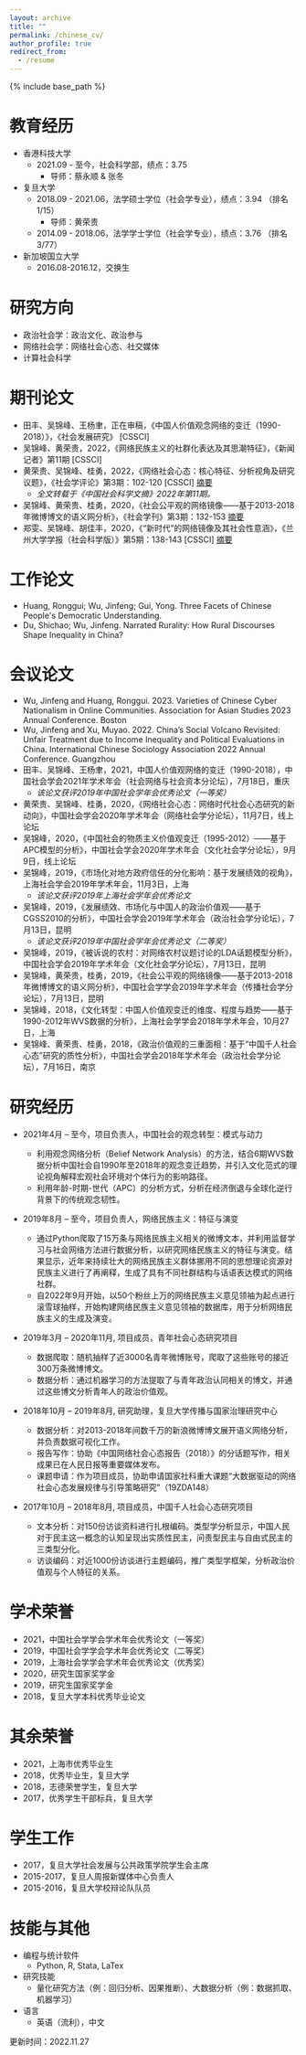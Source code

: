 ```yaml
---
layout: archive
title: ""
permalink: /chinese_cv/
author_profile: true
redirect_from:
  - /resume
---
```


{% include base_path %}

教育经历
======
* 香港科技大学
  * 2021.09 - 至今，社会科学部，绩点：3.75   
    * 导师：蔡永顺 & 张冬    
* 复旦大学
  * 2018.09 - 2021.06，法学硕士学位（社会学专业），绩点：3.94 （排名 1/15）
    * 导师：黄荣贵   
  * 2014.09 - 2018.06，法学学士学位（社会学专业），绩点：3.76 （排名 3/77）  
* 新加坡国立大学 
  * 2016.08-2016.12，交换生
  
研究方向
======
* 政治社会学：政治文化、政治参与
* 网络社会学：网络社会心态、社交媒体
* 计算社会科学
  
期刊论文
======
* 田丰、吴锦峰、王杨聿，正在审稿，《中国人价值观念网络的变迁（1990-2018）》，《社会发展研究》 \[CSSCI]
* 吴锦峰、黄荣贵，2022，《网络民族主义的社群化表达及其思潮特征》，《新闻记者》第11期 \[CSSCI]
* 黄荣贵、吴锦峰、桂勇，2022，《网络社会心态：核心特征、分析视角及研究议题》，《社会学评论》第3期：102-120 \[CSSCI] [摘要](http://src.ruc.edu.cn/CN/abstract/abstract426.shtml#) 
  * *全文转载于《中国社会科学文摘》2022年第11期。*  
* 吴锦峰、黄荣贵、桂勇，2020，《社会公平观的网络镜像——基于2013-2018年微博博文的语义网分析》，《社会学刊》第3期：132-153 [摘要](https://www.jikan.com.cn/aD/a?id=2079113&pN=%25E6%25A3%2580%25E7%25B4%25A2%25E7%25BB%2593%25E6%259E%259C%25E9%25A1%25B5)
* 郑雯、吴锦峰、胡佳丰，2020，《“新时代”的网络镜像及其社会性意涵》，《兰州大学学报（社会科学版）》第5期：138-143 \[CSSCI] [摘要](https://kns.cnki.net/kcms/detail/detail.aspx?filename=LDSK202005017&dbcode=CJFQ&dbname=CJFDTEMP&v=F66xOxab574x29y%mmd2BNJ0KKk85QkVeKzwM2HJWS1JCDkNLEEtdRqugmh7RXJPfjYx1)
  
工作论文
======
* Huang, Ronggui; Wu, Jinfeng; Gui, Yong. Three Facets of Chinese People's Democratic Understanding.
* Du, Shichao; Wu, Jinfeng. Narrated Rurality: How Rural Discourses Shape Inequality in China?
  
会议论文
======
* Wu, Jinfeng and Huang, Ronggui. 2023. Varieties of Chinese Cyber Nationalism in Online Communities. Association for Asian Studies 2023 Annual Conference. Boston
* Wu, Jinfeng and Xu, Muyao. 2022. China’s Social Volcano Revisited: Unfair Treatment due to Income Inequality and Political Evaluations in China. International Chinese Sociology Association 2022 Annual Conference. Guangzhou
* 田丰、吴锦峰、王杨聿，2021，中国人价值观网络的变迁（1990-2018），中国社会学会2021年学术年会（社会网络与社会资本分论坛），7月18日，重庆
  * *该论文获评2019年中国社会学年会优秀论文（一等奖）* 
* 黄荣贵、吴锦峰、桂勇，2020，《网络社会心态：网络时代社会心态研究的新动向》，中国社会学会2020年学术年会（网络社会学分论坛），11月7日，线上论坛
* 吴锦峰，2020，《中国社会的物质主义价值观变迁（1995-2012）——基于APC模型的分析》，中国社会学会2020年学术年会（文化社会学分论坛），9月9日，线上论坛
* 吴锦峰，2019，《市场化对地方政府信任的分化影响：基于发展绩效的视角》，上海社会学会2019年学术年会，11月3日，上海
  * *该论文获评2019年上海社会学年会优秀论文* 
* 吴锦峰，2019，《发展绩效、市场化与中国人的政治价值观——基于CGSS2010的分析》，中国社会学会2019年学术年会（政治社会学分论坛），7月13日，昆明
  * *该论文获评2019年中国社会学年会优秀论文（二等奖）*  
* 吴锦峰，2019，《被诉说的农村：对网络农村议题讨论的LDA话题模型分析》，中国社会学会2019年学术年会（文化社会学分论坛），7月13日，昆明
* 吴锦峰，黄荣贵，桂勇，2019，《社会公平观的网络镜像——基于2013-2018年微博博文的语义网分析》，中国社会学学会2019年学术年会（传播社会学分论坛），7月13日，昆明
* 吴锦峰，2018，《文化转型：中国人价值观变迁的维度、程度与趋势——基于1990-2012年WVS数据的分析》，上海社会学学会2018年学术年会，10月27日，上海
* 吴锦峰、黄荣贵、桂勇，2018，《政治价值观的三重面相：基于“中国千人社会心态”研究的质性分析》，中国社会学会2018年学术年会（政治社会学分论坛），7月16日，南京
  
研究经历
======
* 2021年4月 – 至今，项目负责人，中国社会的观念转型：模式与动力  
  * 利用观念网络分析（Belief Network Analysis）的方法，结合6期WVS数据分析中国社会自1990年至2018年的观念变迁趋势，并引入文化范式的理论视角解释宏观社会环境对个体行为的影响路径。
  * 利用年龄-时期-世代（APC）的分析方式，分析在经济倒退与全球化逆行背景下的传统观念韧性。
  
* 2019年8月 – 至今，项目负责人，网络民族主义：特征与演变
  * 通过Python爬取了15万条与网络民族主义相关的微博文本，并利用监督学习与社会网络方法进行数据分析，以研究网络民族主义的特征与演变。结果显示，近年来持续壮大的网络民族主义群体挪用不同的思想理论资源对民族主义进行了再阐释，生成了具有不同社群结构与话语表达模式的网络社群。  
  * 自2022年9月开始，以50个粉丝上万的网络民族主义意见领袖为起点进行滚雪球抽样，开始构建网络民族主义意见领袖的数据库，用于分析网络民族主义的生成及演变。
  
* 2019年3月 – 2020年11月, 项目成员，青年社会心态研究项目
  * 数据爬取：随机抽样了近3000名青年微博账号，爬取了这些账号的接近300万条微博博文。
  * 数据分析：通过机器学习的方法提取了与青年政治认同相关的博文，并通过这些博文分析青年人的政治价值观。
    
* 2018年10月 – 2019年8月, 研究助理，复旦大学传播与国家治理研究中心
  * 数据分析：对2013-2018年间数千万的新浪微博博文展开语义网络分析，并负责数据可视化工作。
  * 报告写作：协助《中国网络社会心态报告（2018）》的分话题写作，相关成果已在人民日报等重要媒体发布。
  * 课题申请：作为项目成员，协助申请国家社科重大课题“大数据驱动的网络社会心态发展规律与引导策略研究”（19ZDA148）
    
* 2017年10月 – 2018年8月, 项目成员，中国千人社会心态研究项目  
  * 文本分析：对150份访谈资料进行扎根编码。类型学分析显示，中国人民对于民主这一概念的认知呈现出实质性民主，问责型民主与自由式民主的三类型分化。  
  * 访谈编码：对近1000份访谈进行主题编码，推广类型学框架，分析政治价值观与个人特征的关系。  
  
学术荣誉
======
* 2021，中国社会学学会学术年会优秀论文（一等奖）
* 2019，中国社会学学会学术年会优秀论文（二等奖）
* 2019，上海社会学学会学术年会优秀论文（优秀奖）
* 2020，研究生国家奖学金
* 2019，研究生国家奖学金
* 2018，复旦大学本科优秀毕业论文

其余荣誉
======
* 2021，上海市优秀毕业生
* 2018，优秀毕业生，复旦大学
* 2018，志德荣誉学生，复旦大学
* 2017，优秀学生干部标兵，复旦大学

学生工作
======
* 2017，复旦大学社会发展与公共政策学院学生会主席
* 2015-2017，复旦人周报新媒体中心负责人
* 2015-2016，复旦大学校辩论队队员

技能与其他
======
* 编程与统计软件
  * Python, R, Stata, LaTex
* 研究技能
  * 量化研究方法（例：回归分析、因果推断）、大数据分析（例：数据抓取、机器学习）
* 语言
  * 英语（流利），中文
 
 更新时间：2022.11.27
  
